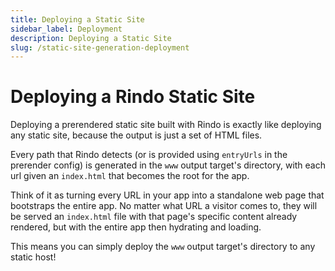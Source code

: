 ```yaml
---
title: Deploying a Static Site
sidebar_label: Deployment
description: Deploying a Static Site
slug: /static-site-generation-deployment
---
```


# Deploying a Rindo Static Site

Deploying a prerendered static site built with Rindo is exactly like deploying any static site, because the output is just a set of HTML files.

Every path that Rindo detects (or is provided using `entryUrls` in the prerender config) is generated in the `www` output target's directory, with each url given an `index.html` that becomes the root for the app.

Think of it as turning every URL in your app into a standalone web page that bootstraps the entire app. No matter what URL a visitor comes to, they will be served an `index.html` file with that page's specific content already rendered, but with the entire app then hydrating and loading.

This means you can simply deploy the `www` output target's directory to any static host!
